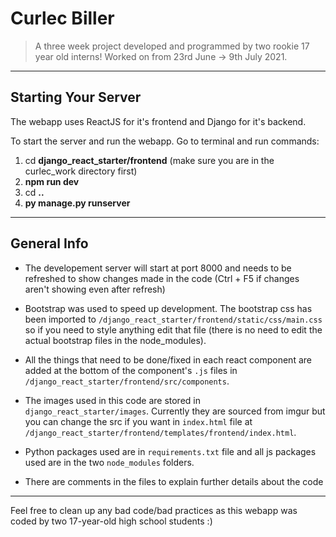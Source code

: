 # Curlec Biller

> A three week project developed and programmed by two rookie 17 year old interns! Worked on from 23rd June → 9th July 2021.

---

## Starting Your Server

The webapp uses ReactJS for it's frontend and Django for it's backend.

To start the server and run the webapp. Go to terminal and run commands:

1. cd **django_react_starter/frontend** (make sure you are in the curlec_work directory first)
2. **npm run dev**
3. cd **..**
4. **py manage.py runserver**

---

## General Info

- The developement server will start at port 8000 and needs to be refreshed to show changes made in the code (Ctrl + F5 if changes aren't showing even after refresh)

- Bootstrap was used to speed up development. The bootstrap css has been imported to `/django_react_starter/frontend/static/css/main.css` so if you need to style anything edit that file (there is no need to edit the actual bootstrap files in the node_modules).

- All the things that need to be done/fixed in each react component are added at the bottom of the component's `.js` files in `/django_react_starter/frontend/src/components`.

- The images used in this code are stored in `django_react_starter/images`. Currently they are sourced from imgur but you can change the src if you want in `index.html` file at `/django_react_starter/frontend/templates/frontend/index.html`.

- Python packages used are in `requirements.txt` file and all js packages used are in the two `node_modules` folders.

- There are comments in the files to explain further details about the code

---

Feel free to clean up any bad code/bad practices as this webapp was coded by two 17-year-old high school students :)
